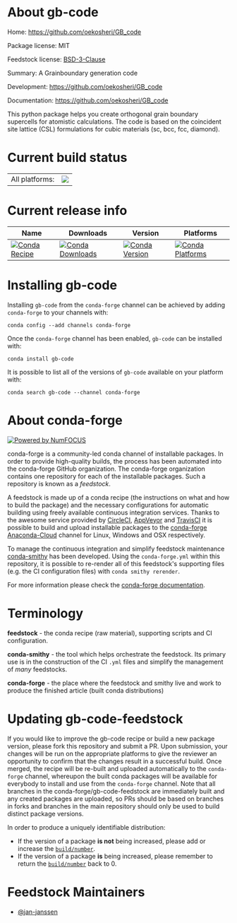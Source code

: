 About gb-code
=============

Home: https://github.com/oekosheri/GB_code

Package license: MIT

Feedstock license: [BSD-3-Clause](https://github.com/conda-forge/gb-code-feedstock/blob/master/LICENSE.txt)

Summary: A Grainboundary generation code

Development: https://github.com/oekosheri/GB_code

Documentation: https://github.com/oekosheri/GB_code

This python package helps you create orthogonal grain boundary
supercells for atomistic calculations. The code is based on the
coincident site lattice (CSL) formulations for cubic materials
(sc, bcc, fcc, diamond).


Current build status
====================


<table><tr><td>All platforms:</td>
    <td>
      <a href="https://dev.azure.com/conda-forge/feedstock-builds/_build/latest?definitionId=11373&branchName=master">
        <img src="https://dev.azure.com/conda-forge/feedstock-builds/_apis/build/status/gb-code-feedstock?branchName=master">
      </a>
    </td>
  </tr>
</table>

Current release info
====================

| Name | Downloads | Version | Platforms |
| --- | --- | --- | --- |
| [![Conda Recipe](https://img.shields.io/badge/recipe-gb--code-green.svg)](https://anaconda.org/conda-forge/gb-code) | [![Conda Downloads](https://img.shields.io/conda/dn/conda-forge/gb-code.svg)](https://anaconda.org/conda-forge/gb-code) | [![Conda Version](https://img.shields.io/conda/vn/conda-forge/gb-code.svg)](https://anaconda.org/conda-forge/gb-code) | [![Conda Platforms](https://img.shields.io/conda/pn/conda-forge/gb-code.svg)](https://anaconda.org/conda-forge/gb-code) |

Installing gb-code
==================

Installing `gb-code` from the `conda-forge` channel can be achieved by adding `conda-forge` to your channels with:

```
conda config --add channels conda-forge
```

Once the `conda-forge` channel has been enabled, `gb-code` can be installed with:

```
conda install gb-code
```

It is possible to list all of the versions of `gb-code` available on your platform with:

```
conda search gb-code --channel conda-forge
```


About conda-forge
=================

[![Powered by NumFOCUS](https://img.shields.io/badge/powered%20by-NumFOCUS-orange.svg?style=flat&colorA=E1523D&colorB=007D8A)](http://numfocus.org)

conda-forge is a community-led conda channel of installable packages.
In order to provide high-quality builds, the process has been automated into the
conda-forge GitHub organization. The conda-forge organization contains one repository
for each of the installable packages. Such a repository is known as a *feedstock*.

A feedstock is made up of a conda recipe (the instructions on what and how to build
the package) and the necessary configurations for automatic building using freely
available continuous integration services. Thanks to the awesome service provided by
[CircleCI](https://circleci.com/), [AppVeyor](https://www.appveyor.com/)
and [TravisCI](https://travis-ci.com/) it is possible to build and upload installable
packages to the [conda-forge](https://anaconda.org/conda-forge)
[Anaconda-Cloud](https://anaconda.org/) channel for Linux, Windows and OSX respectively.

To manage the continuous integration and simplify feedstock maintenance
[conda-smithy](https://github.com/conda-forge/conda-smithy) has been developed.
Using the ``conda-forge.yml`` within this repository, it is possible to re-render all of
this feedstock's supporting files (e.g. the CI configuration files) with ``conda smithy rerender``.

For more information please check the [conda-forge documentation](https://conda-forge.org/docs/).

Terminology
===========

**feedstock** - the conda recipe (raw material), supporting scripts and CI configuration.

**conda-smithy** - the tool which helps orchestrate the feedstock.
                   Its primary use is in the construction of the CI ``.yml`` files
                   and simplify the management of *many* feedstocks.

**conda-forge** - the place where the feedstock and smithy live and work to
                  produce the finished article (built conda distributions)


Updating gb-code-feedstock
==========================

If you would like to improve the gb-code recipe or build a new
package version, please fork this repository and submit a PR. Upon submission,
your changes will be run on the appropriate platforms to give the reviewer an
opportunity to confirm that the changes result in a successful build. Once
merged, the recipe will be re-built and uploaded automatically to the
`conda-forge` channel, whereupon the built conda packages will be available for
everybody to install and use from the `conda-forge` channel.
Note that all branches in the conda-forge/gb-code-feedstock are
immediately built and any created packages are uploaded, so PRs should be based
on branches in forks and branches in the main repository should only be used to
build distinct package versions.

In order to produce a uniquely identifiable distribution:
 * If the version of a package **is not** being increased, please add or increase
   the [``build/number``](https://conda.io/docs/user-guide/tasks/build-packages/define-metadata.html#build-number-and-string).
 * If the version of a package **is** being increased, please remember to return
   the [``build/number``](https://conda.io/docs/user-guide/tasks/build-packages/define-metadata.html#build-number-and-string)
   back to 0.

Feedstock Maintainers
=====================

* [@jan-janssen](https://github.com/jan-janssen/)

